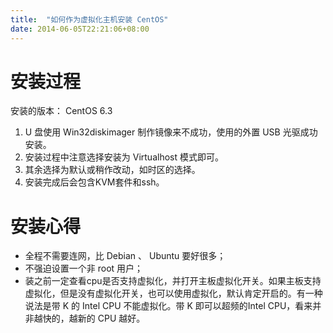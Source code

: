```yaml
---
title:  "如何作为虚拟化主机安装 CentOS"
date: 2014-06-05T22:21:06+08:00
---
```


# 安装过程

安装的版本： CentOS 6.3

1. U 盘使用 Win32diskimager 制作镜像来不成功，使用的外置 USB 光驱成功安装。
1. 安装过程中注意选择安装为 Virtualhost 模式即可。
1. 其余选择为默认或稍作改动，如时区的选择。
1. 安装完成后会包含KVM套件和ssh。

# 安装心得

* 全程不需要连网，比 Debian 、 Ubuntu 要好很多；
* 不强迫设置一个非 root 用户；
* 装之前一定查看cpu是否支持虚拟化，并打开主板虚拟化开关。如果主板支持虚拟化，但是没有虚拟化开关，也可以使用虚拟化，默认肯定开启的。有一种说法是带 K 的 Intel CPU 不能虚拟化。带 K 即可以超频的Intel CPU，看来并非越快的，越新的 CPU 越好。
